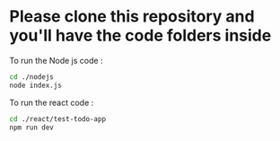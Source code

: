 # Please clone this repository and you'll have the code folders inside
To run the Node js code : 
```bash
cd ./nodejs
node index.js 
```

To run the react code : 
```bash
cd ./react/test-todo-app
npm run dev
```
